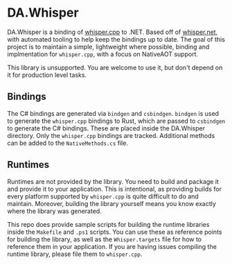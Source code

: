 # DA.Whisper

DA.Whisper is a binding of [whisper.cpp](https://github.com/ggerganov/whisper.cpp) to .NET. Based off of [whisper.net](https://github.com/sandrohanea/whisper.net/), with automated tooling to help keep the bindings up to date. The goal of this project is to maintain a simple, lightweight where possible, binding and implmentation for `whisper.cpp`, with a focus on NativeAOT support.

This library is unsupported. You are welcome to use it, but don't depend on it for production level tasks.

## Bindings

The C# bindings are generated via `bindgen` and `csbindgen`. `bindgen` is used to generate the `whisper.cpp` bindings to Rust, which are passed to `csbindgen` to generate the C# bindings. These are placed inside the DA.Whisper directory. Only the `whisper.cpp` bindings are tracked. Additional methods can be added to the `NativeMethods.cs` file.

## Runtimes
Runtimes are not provided by the library. You need to build and package it and provide it to your application. This is intentional, as providing builds for every platform supported by `whisper.cpp` is quite difficult to do and maintain. Moreover, building the library yourself means you know exactly where the library was generated. 

This repo does provide sample scripts for building the runtime libraries inside the `Makefile` and `.ps1` scripts. You can use these as reference points for building the library, as well as the `Whisper.targets` file for how to reference them in your application. If you are having issues compiling the runtime library, please file them to `whisper.cpp`.